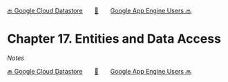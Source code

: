 [🔙 Google Cloud Datastore][previous-chapter]&nbsp;&nbsp;&nbsp;&nbsp;&nbsp;&nbsp;&nbsp;[🏡][readme]&nbsp;&nbsp;&nbsp;&nbsp;&nbsp;&nbsp;&nbsp;[Google App Engine Users 🔜][upcoming-chapter]

# Chapter 17. Entities and Data Access

_Notes_

[🔙 Google Cloud Datastore][previous-chapter]&nbsp;&nbsp;&nbsp;&nbsp;&nbsp;&nbsp;&nbsp;[🏡][readme]&nbsp;&nbsp;&nbsp;&nbsp;&nbsp;&nbsp;&nbsp;[Google App Engine Users 🔜][upcoming-chapter]

[readme]: README.md
[previous-chapter]: ch16-google-cloud-datastore.md
[upcoming-chapter]: ch18-google-app-engine-users.md